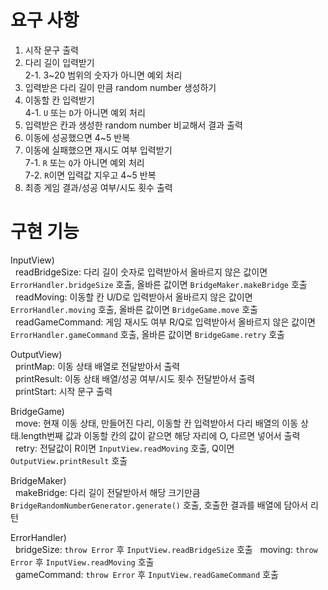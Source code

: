 # 요구 사항

1. 시작 문구 출력
2. 다리 길이 입력받기<br>
   2-1. 3~20 범위의 숫자가 아니면 예외 처리
3. 입력받은 다리 길이 만큼 random number 생성하기
4. 이동할 칸 입력받기<br>
   4-1. `U` 또는 `D`가 아니면 예외 처리
5. 입력받은 칸과 생성한 random number 비교해서 결과 출력
6. 이동에 성공했으면 4~5 반복
7. 이동에 실패했으면 재시도 여부 입력받기<br>
   7-1. `R` 또는 `Q`가 아니면 예외 처리<br>
   7-2. `R`이면 입력값 지우고 4~5 반복
8. 최종 게임 결과/성공 여부/시도 횟수 출력

# 구현 기능

InputView)<br>
&nbsp; readBridgeSize: 다리 길이 숫자로 입력받아서 올바르지 않은 값이면 `ErrorHandler.bridgeSize` 호출, 올바른 값이면 `BridgeMaker.makeBridge` 호출 <br>
&nbsp; readMoving: 이동할 칸 U/D로 입력받아서 올바르지 않은 값이면 `ErrorHandler.moving` 호출, 올바른 값이면 `BridgeGame.move` 호출 <br>
&nbsp; readGameCommand: 게임 재시도 여부 R/Q로 입력받아서 올바르지 않은 값이면 `ErrorHandler.gameCommand` 호출, 올바른 값이면 `BridgeGame.retry` 호출 <br>

OutputView)<br>
&nbsp; printMap: 이동 상태 배열로 전달받아서 출력<br>
&nbsp; printResult: 이동 상태 배열/성공 여부/시도 횟수 전달받아서 출력<br>
&nbsp; printStart: 시작 문구 출력

BridgeGame)<br>
&nbsp; move: 현재 이동 상태, 만들어진 다리, 이동할 칸 입력받아서 다리 배열의 이동 상태.length번째 값과 이동할 칸의 값이 같으면 해당 자리에 O, 다르면 넣어서 출력<br>
&nbsp; retry: 전달값이 R이면 `InputView.readMoving` 호출, Q이면 `OutputView.printResult` 호출<br>

BridgeMaker)<br>
&nbsp; makeBridge: 다리 길이 전달받아서 해당 크기만큼 `BridgeRandomNumberGenerator.generate()` 호출, 호출한 결과를 배열에 담아서 리턴

ErrorHandler)<br>
&nbsp; bridgeSize: `throw Error` 후 `InputView.readBridgeSize` 호출
&nbsp; moving: `throw Error` 후 `InputView.readMoving` 호출<br>
&nbsp; gameCommand: `throw Error` 후 `InputView.readGameCommand` 호출<br>
